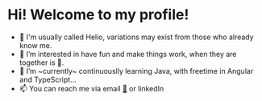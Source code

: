 # Hi! Welcome to my profile!

- 👋 I'm usually called Helio, variations may exist from those who already know me.
- 👀 I’m interested in have fun and make things work, when they are together is :exploding_head:.
- 🌱 I’m ~currently~ continuouslly learning Java, with freetime in Angular and TypeScript...
- 📫 You can reach me via email [:email:](mailto:heliogiesel@gmail.com) or linkedIn [<img width="12" height="12" src="https://image.flaticon.com/icons/png/512/174/174857.png">](https://www.linkedin.com/in/heliogiesel/)

